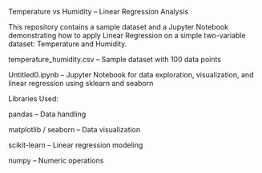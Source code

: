 Temperature vs Humidity – Linear Regression Analysis

This repository contains a sample dataset and a Jupyter Notebook demonstrating how to apply Linear Regression on a simple two-variable dataset: Temperature and Humidity.

temperature_humidity.csv – Sample dataset with 100 data points

Untitled0.ipynb – Jupyter Notebook for data exploration, visualization, and linear regression using sklearn and seaborn

Libraries Used:

pandas – Data handling

matplotlib / seaborn – Data visualization

scikit-learn – Linear regression modeling

numpy – Numeric operations

